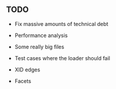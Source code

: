 ## TODO

- Fix massive amounts of technical debt

- Performance analysis
- Some really big files
- Test cases where the loader should fail
- XID edges
- Facets
